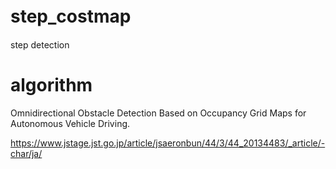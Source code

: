 # step_costmap　  

step detection 

# algorithm

Omnidirectional Obstacle Detection Based on Occupancy Grid Maps for Autonomous Vehicle Driving.  

https://www.jstage.jst.go.jp/article/jsaeronbun/44/3/44_20134483/_article/-char/ja/
